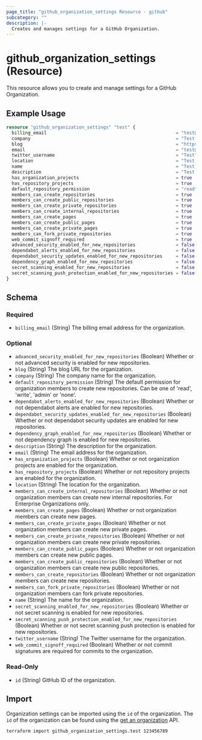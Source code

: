 ```yaml
---
page_title: "github_organization_settings Resource - github"
subcategory: ""
description: |-
  Creates and manages settings for a GitHub Organization.
---
```


# github_organization_settings (Resource)

This resource allows you to create and manage settings for a GitHub Organization.

## Example Usage

```terraform
resource "github_organization_settings" "test" {
  billing_email                                                = "test@example.com"
  company                                                      = "Test Company"
  blog                                                         = "https://example.com"
  email                                                        = "test@example.com"
  twitter_username                                             = "Test"
  location                                                     = "Test Location"
  name                                                         = "Test Name"
  description                                                  = "Test Description"
  has_organization_projects                                    = true
  has_repository_projects                                      = true
  default_repository_permission                                = "read"
  members_can_create_repositories                              = true
  members_can_create_public_repositories                       = true
  members_can_create_private_repositories                      = true
  members_can_create_internal_repositories                     = true
  members_can_create_pages                                     = true
  members_can_create_public_pages                              = true
  members_can_create_private_pages                             = true
  members_can_fork_private_repositories                        = true
  web_commit_signoff_required                                  = true
  advanced_security_enabled_for_new_repositories               = false
  dependabot_alerts_enabled_for_new_repositories               = false
  dependabot_security_updates_enabled_for_new_repositories     = false
  dependency_graph_enabled_for_new_repositories                = false
  secret_scanning_enabled_for_new_repositories                 = false
  secret_scanning_push_protection_enabled_for_new_repositories = false
}
```

<!-- schema generated by tfplugindocs -->
## Schema

### Required

- `billing_email` (String) The billing email address for the organization.

### Optional

- `advanced_security_enabled_for_new_repositories` (Boolean) Whether or not advanced security is enabled for new repositories.
- `blog` (String) The blog URL for the organization.
- `company` (String) The company name for the organization.
- `default_repository_permission` (String) The default permission for organization members to create new repositories. Can be one of 'read', 'write', 'admin' or 'none'.
- `dependabot_alerts_enabled_for_new_repositories` (Boolean) Whether or not dependabot alerts are enabled for new repositories.
- `dependabot_security_updates_enabled_for_new_repositories` (Boolean) Whether or not dependabot security updates are enabled for new repositories.
- `dependency_graph_enabled_for_new_repositories` (Boolean) Whether or not dependency graph is enabled for new repositories.
- `description` (String) The description for the organization.
- `email` (String) The email address for the organization.
- `has_organization_projects` (Boolean) Whether or not organization projects are enabled for the organization.
- `has_repository_projects` (Boolean) Whether or not repository projects are enabled for the organization.
- `location` (String) The location for the organization.
- `members_can_create_internal_repositories` (Boolean) Whether or not organization members can create new internal repositories. For Enterprise Organizations only.
- `members_can_create_pages` (Boolean) Whether or not organization members can create new pages.
- `members_can_create_private_pages` (Boolean) Whether or not organization members can create new private pages.
- `members_can_create_private_repositories` (Boolean) Whether or not organization members can create new private repositories.
- `members_can_create_public_pages` (Boolean) Whether or not organization members can create new public pages.
- `members_can_create_public_repositories` (Boolean) Whether or not organization members can create new public repositories.
- `members_can_create_repositories` (Boolean) Whether or not organization members can create new repositories.
- `members_can_fork_private_repositories` (Boolean) Whether or not organization members can fork private repositories.
- `name` (String) The name for the organization.
- `secret_scanning_enabled_for_new_repositories` (Boolean) Whether or not secret scanning is enabled for new repositories.
- `secret_scanning_push_protection_enabled_for_new_repositories` (Boolean) Whether or not secret scanning push protection is enabled for new repositories.
- `twitter_username` (String) The Twitter username for the organization.
- `web_commit_signoff_required` (Boolean) Whether or not commit signatures are required for commits to the organization.

### Read-Only

- `id` (String) GitHub ID of the organization.

## Import

Organization settings can be imported using the `id` of the organization. The `id` of the organization can be found using the [get an organization](https://docs.github.com/en/rest/orgs/orgs#get-an-organization) API.

```shell
terraform import github_organization_settings.test 123456789
```
